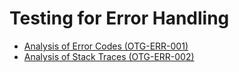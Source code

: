 # Testing for Error Handling

* [Analysis of Error Codes (OTG-ERR-001)](./analysis_of_error_codes_otg-err-001.html)
* [Analysis of Stack Traces (OTG-ERR-002)](./analysis_of_stack_traces_otg-err-002.html)
